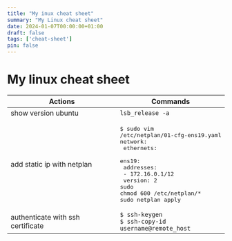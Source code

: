 ```yaml
---
title: "My inux cheat sheet"
summary: "My Linux cheat sheet"
date: 2024-01-07T00:00:00+01:00
draft: false
tags: ['cheat-sheet']
pin: false
---
```


# My linux cheat sheet

| Actions | Commands  |
| ------ | --------- |
| show version ubuntu                 | <code>lsb_release -a</code> |
| add static ip with netplan          |<pre lang="yaml">$ sudo vim /etc/netplan/01-cfg-ens19.yaml<br/>network:<br/>    ethernets:<br/>    ens19:<br/>        addresses:<br/>        - 172.16.0.1/12<br/>    version: 2<br/>sudo chmod 600 /etc/netplan/*<br/>sudo netplan apply</pre>|
| authenticate with ssh certificate   | <code>$ ssh-keygen<br/>$ ssh-copy-id username@remote_host</code> |
